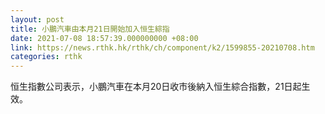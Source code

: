 ```yaml
---
layout: post
title: 小鵬汽車由本月21日開始加入恒生綜指
date: 2021-07-08 18:57:39.000000000 +08:00
link: https://news.rthk.hk/rthk/ch/component/k2/1599855-20210708.htm
categories: rthk
---
```


恒生指數公司表示，小鵬汽車在本月20日收市後納入恒生綜合指數，21日起生效。

